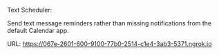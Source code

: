Text Scheduler:

Send text message reminders rather than missing notifications from the default Calendar app.

URL: https://067e-2601-600-9100-77b0-2514-c1e4-3ab3-5371.ngrok.io
